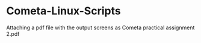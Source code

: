# Cometa-Linux-Scripts
Attaching a pdf file with the output screens as Cometa practical assignment 2.pdf

    

